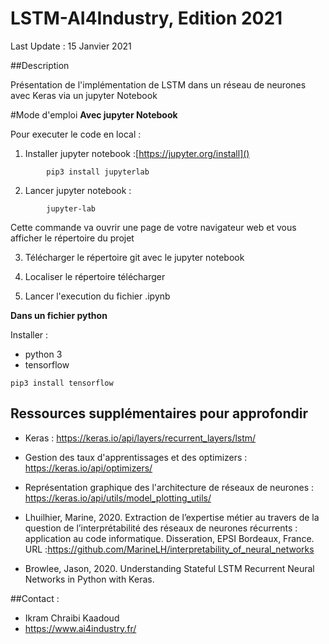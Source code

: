 # LSTM-AI4Industry, Edition 2021
Last Update : 15 Janvier 2021

##Description 

Présentation de l'implémentation de LSTM dans un réseau de neurones avec Keras via un jupyter Notebook

#Mode d'emploi
**Avec jupyter Notebook**

Pour executer le code en local :
 1) Installer jupyter notebook :[https://jupyter.org/install]()
```
        pip3 install jupyterlab
```
2) Lancer jupyter notebook : 
```
        jupyter-lab
```
Cette commande va ouvrir une page de votre navigateur web et vous afficher le répertoire du projet

3) Télécharger le répertoire git avec le jupyter notebook

4) Localiser le répertoire télécharger 

5) Lancer l'execution du fichier .ipynb

**Dans un fichier python**

Installer : 
* python 3
* tensorflow 
```
pip3 install tensorflow
```

## Ressources supplémentaires pour approfondir

* Keras : https://keras.io/api/layers/recurrent_layers/lstm/

* Gestion des taux d'apprentissages et des optimizers : https://keras.io/api/optimizers/

* Représentation graphique des l'architecture de réseaux de neurones : https://keras.io/api/utils/model_plotting_utils/

* Lhuilhier, Marine, 2020. Extraction de l’expertise métier au travers de la
question de l’interprétabilité des réseaux de neurones
récurrents : application au code informatique. Disseration, EPSI Bordeaux, France.
URL :https://github.com/MarineLH/interpretability_of_neural_networks

* Browlee, Jason, 2020. Understanding Stateful LSTM Recurrent Neural Networks in Python with Keras.


##Contact : 
* Ikram Chraibi Kaadoud 
* https://www.ai4industry.fr/
